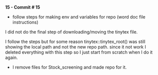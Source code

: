

**15 - Commit # 15**

- follow steps for making env and variables for repo (word doc file instructions)

I did not do the final step of downloading/moving the tinytex file.

I follow the steps but for some reason tinytex::tinytex_root() 
was still showing the local path and not the new repo path. since it not work I deleted everything with this step so I just start from scratch when I do it again. 

- I remove files for Stock_screening and made repo for it.
